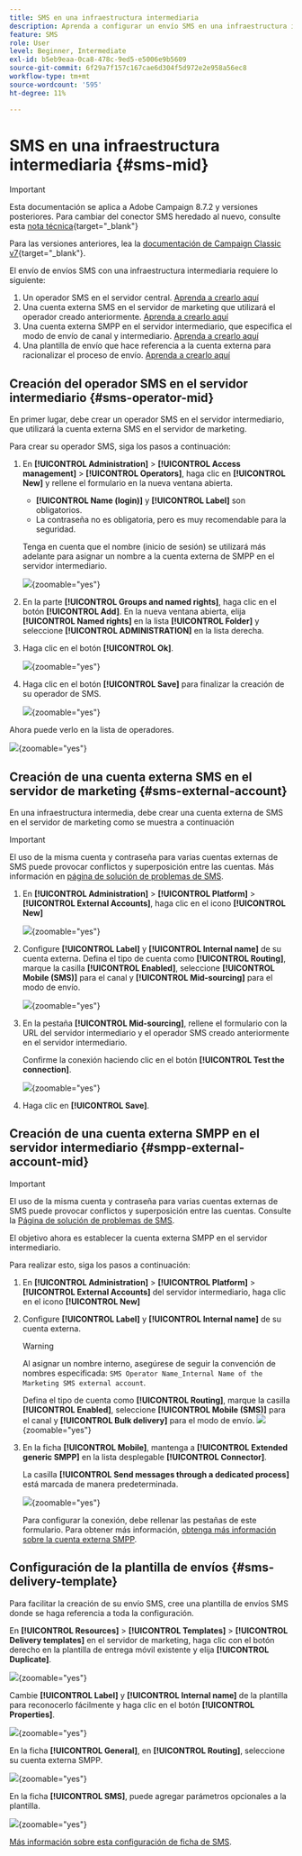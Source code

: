 ```yaml
---
title: SMS en una infraestructura intermediaria
description: Aprenda a configurar un envío SMS en una infraestructura intermediaria
feature: SMS
role: User
level: Beginner, Intermediate
exl-id: b5eb9eaa-0ca8-478c-9ed5-e5006e9b5609
source-git-commit: 6f29a7f157c167cae6d304f5d972e2e958a56ec8
workflow-type: tm+mt
source-wordcount: '595'
ht-degree: 11%

---
```


# SMS en una infraestructura intermediaria {#sms-mid}

>[!IMPORTANT]
>
>Esta documentación se aplica a Adobe Campaign 8.7.2 y versiones posteriores. Para cambiar del conector SMS heredado al nuevo, consulte esta [nota técnica](https://experienceleague.adobe.com/docs/campaign/technotes-ac/tn-new/sms-migration){target="_blank"}
>
>Para las versiones anteriores, lea la [documentación de Campaign Classic v7](https://experienceleague.adobe.com/es/docs/campaign-classic/using/sending-messages/sending-messages-on-mobiles/sms-set-up/sms-set-up){target="_blank"}.

El envío de envíos SMS con una infraestructura intermediaria requiere lo siguiente:

1. Un operador SMS en el servidor central. [Aprenda a crearlo aquí](#sms-operator-mid)
1. Una cuenta externa SMS en el servidor de marketing que utilizará el operador creado anteriormente. [Aprenda a crearlo aquí](#sms-external-account)
1. Una cuenta externa SMPP en el servidor intermediario, que especifica el modo de envío de canal y intermediario. [Aprenda a crearlo aquí](#smpp-external-account-mid)
1. Una plantilla de envío que hace referencia a la cuenta externa para racionalizar el proceso de envío. [Aprenda a crearlo aquí](#sms-delivery-template)

## Creación del operador SMS en el servidor intermediario {#sms-operator-mid}

En primer lugar, debe crear un operador SMS en el servidor intermediario, que utilizará la cuenta externa SMS en el servidor de marketing.

Para crear su operador SMS, siga los pasos a continuación:

1. En **[!UICONTROL Administration]** > **[!UICONTROL Access management]** > **[!UICONTROL Operators]**, haga clic en **[!UICONTROL New]** y rellene el formulario en la nueva ventana abierta.

   * **[!UICONTROL Name (login)]** y **[!UICONTROL Label]** son obligatorios.
   * La contraseña no es obligatoria, pero es muy recomendable para la seguridad.

   Tenga en cuenta que el nombre (inicio de sesión) se utilizará más adelante para asignar un nombre a la cuenta externa de SMPP en el servidor intermediario.

   ![](assets/smsoperator_mid.png){zoomable="yes"}

1. En la parte **[!UICONTROL Groups and named rights]**, haga clic en el botón **[!UICONTROL Add]**.
En la nueva ventana abierta, elija **[!UICONTROL Named rights]** en la lista **[!UICONTROL Folder]** y seleccione **[!UICONTROL ADMINISTRATION]** en la lista derecha.

1. Haga clic en el botón **[!UICONTROL Ok]**.

   ![](assets/smsoperator_rights.png){zoomable="yes"}

1. Haga clic en el botón **[!UICONTROL Save]** para finalizar la creación de su operador de SMS.

   ![](assets/smsoperator_save.png){zoomable="yes"}

Ahora puede verlo en la lista de operadores.

![](assets/smsoperator_list.png){zoomable="yes"}

## Creación de una cuenta externa SMS en el servidor de marketing {#sms-external-account}

En una infraestructura intermedia, debe crear una cuenta externa de SMS en el servidor de marketing como se muestra a continuación

>[!IMPORTANT]
>
>El uso de la misma cuenta y contraseña para varias cuentas externas de SMS puede provocar conflictos y superposición entre las cuentas. Más información en [página de solución de problemas de SMS](smpp-connection.md#sms-troubleshooting).

1. En **[!UICONTROL Administration]** > **[!UICONTROL Platform]** > **[!UICONTROL External Accounts]**, haga clic en el icono **[!UICONTROL New]**

   ![](assets/sms_extaccount.png){zoomable="yes"}

1. Configure **[!UICONTROL Label]** y **[!UICONTROL Internal name]** de su cuenta externa. Defina el tipo de cuenta como **[!UICONTROL Routing]**, marque la casilla **[!UICONTROL Enabled]**, seleccione **[!UICONTROL Mobile (SMS)]** para el canal y **[!UICONTROL Mid-sourcing]** para el modo de envío.

   ![](assets/mid_smsextaccount.png){zoomable="yes"}

1. En la pestaña **[!UICONTROL Mid-sourcing]**, rellene el formulario con la URL del servidor intermediario y el operador SMS creado anteriormente en el servidor intermediario.

   Confirme la conexión haciendo clic en el botón **[!UICONTROL Test the connection]**.

   ![](assets/midtab_smsextaccount.png){zoomable="yes"}

1. Haga clic en **[!UICONTROL Save]**.

## Creación de una cuenta externa SMPP en el servidor intermediario {#smpp-external-account-mid}

>[!IMPORTANT]
>
>El uso de la misma cuenta y contraseña para varias cuentas externas de SMS puede provocar conflictos y superposición entre las cuentas. Consulte la [Página de solución de problemas de SMS](smpp-connection.md#sms-troubleshooting).

El objetivo ahora es establecer la cuenta externa SMPP en el servidor intermediario.

Para realizar esto, siga los pasos a continuación:

1. En **[!UICONTROL Administration]** > **[!UICONTROL Platform]** > **[!UICONTROL External Accounts]** del servidor intermediario, haga clic en el icono **[!UICONTROL New]**

1. Configure **[!UICONTROL Label]** y **[!UICONTROL Internal name]** de su cuenta externa.

   >[!WARNING]
   >
   >Al asignar un nombre interno, asegúrese de seguir la convención de nombres especificada: `SMS Operator Name_Internal Name of the Marketing SMS external account`.
   >

   Defina el tipo de cuenta como **[!UICONTROL Routing]**, marque la casilla **[!UICONTROL Enabled]**, seleccione **[!UICONTROL Mobile (SMS)]** para el canal y **[!UICONTROL Bulk delivery]** para el modo de envío.
   ![](assets/mid_extaccount.png){zoomable="yes"}

1. En la ficha **[!UICONTROL Mobile]**, mantenga a **[!UICONTROL Extended generic SMPP]** en la lista desplegable **[!UICONTROL Connector]**.

   La casilla **[!UICONTROL Send messages through a dedicated process]** está marcada de manera predeterminada.

   ![](assets/sms_extaccount_connector.png){zoomable="yes"}

   Para configurar la conexión, debe rellenar las pestañas de este formulario. Para obtener más información, [obtenga más información sobre la cuenta externa SMPP](smpp-external-account.md#smpp-connection-settings).

## Configuración de la plantilla de envíos {#sms-delivery-template}

Para facilitar la creación de su envío SMS, cree una plantilla de envíos SMS donde se haga referencia a toda la configuración.

En **[!UICONTROL Resources]** > **[!UICONTROL Templates]** > **[!UICONTROL Delivery templates]** en el servidor de marketing, haga clic con el botón derecho en la plantilla de entrega móvil existente y elija **[!UICONTROL Duplicate]**.

![](assets/sms_template_duplicate.png){zoomable="yes"}

Cambie **[!UICONTROL Label]** y **[!UICONTROL Internal name]** de la plantilla para reconocerlo fácilmente y haga clic en el botón **[!UICONTROL Properties]**.

![](assets/sms_template_name.png){zoomable="yes"}

En la ficha **[!UICONTROL General]**, en **[!UICONTROL Routing]**, seleccione su cuenta externa SMPP.

![](assets/mid_template.png){zoomable="yes"}

En la ficha **[!UICONTROL SMS]**, puede agregar parámetros opcionales a la plantilla.

![](assets/sms_template_properties.png){zoomable="yes"}

[Más información sobre esta configuración de ficha de SMS](sms-delivery-settings.md).

